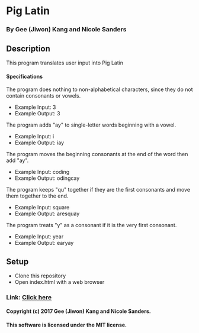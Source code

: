 # Pig Latin

### By Gee (Jiwon) Kang and Nicole Sanders

## Description

This program translates user input into Pig Latin

#### Specifications

The program does nothing to non-alphabetical characters, since they do not contain consonants or vowels.
* Example Input: 3
* Example Output: 3

The program adds "ay" to single-letter words beginning with a vowel.
* Example Input: i
* Example Output: iay

The program moves the beginning consonants at the end of the word then add "ay".
* Example Input: coding
* Example Output: odingcay

The program keeps "qu" together if they are the first consonants and move them together to the end.
* Example Input: square
* Example Output: aresquay

The program treats "y" as a consonant if it is the very first consonant.
* Example Input: year
* Example Output: earyay

## Setup

* Clone this repository
* Open index.html with a web browser

### Link: [Click here](https:///)

#### Copyright (c) 2017 Gee (Jiwon) Kang and Nicole Sanders.
#### This software is licensed under the MIT license.
